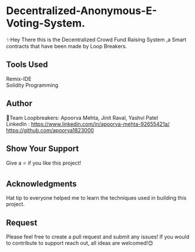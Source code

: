 # Decentralized-Anonymous-E-Voting-System.
✨Hey There this is the Decentralized Crowd Fund Raising System ,a Smart contracts that have been made by Loop Breakers.

## Tools Used
Remix-IDE<br/>
Solidity Programming




## Author
🧑‍Team Loopbreakers: Apoorva Mehta, Jinit Raval, Yashvi Patel<br/>
LinkedIn : https://www.linkedin.com/in/apoorva-mehta-92655421a/<br/>
https://github.com/apoorva1823000

## Show Your Support
Give a ⭐️ if you like this project!

## Acknowledgments
Hat tip to everyone helped me to learn the techniques used in building this project.

## Request
Please feel free to create a pull request and submit any issues! If you would to contribute to support reach out, all ideas are welcomed!😊
